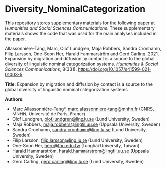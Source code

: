 # Diversity_NominalCategorization

This repository stores supplementary materials for the following paper at _Humanities and Social Sciences Communications_. These supplementary materials shows the code that was used for the main analyses included in the paper.

Allassonnière-Tang, Marc, Olof Lundgren, Maja Robbers, Sandra Cronhamn, Filip Larsson, One-Soon Her, Harald Hammarström and Gerd Carling. 2021. Expansion by migration and diffusion by contact is a source to the global diversity of linguistic nominal categorization systems. _Humanities & Social Sciences Communications_, 8(331). https://doi.org/10.1057/s41599-021-01003-5

**Title**: Expansion by migration and diffusion by contact is a source to the global diversity of linguistic nominal categorization systems

**Authors**:

- Marc Allassonnière-Tang*, marc.allassonniere-tang@mnhn.fr (CNRS, MNHN, Université de Paris, France)
- Olof Lundgren, olof.lundgren@ling.lu.se (Lund University, Sweden)
- Maja Robbers, maja.robbers@lingfil.uu.se (Uppsala University, Sweden)
- Sandra Cronhamn, sandra.cronhamn@ling.lu.se (Lund University, Sweden)
- Filip Larsson, filip.larsson@ling.lu.se (Lund University, Sweden)
- One-Soon Her, hero@thu.edu.tw (Tunghai University, Taiwan)
- Harald Hammarström, harald.hammarstrom@lingfil.uu.se (Uppsala University, Sweden)
- Gerd Carling, gerd.carling@ling.lu.se (Lund University, Sweden)

